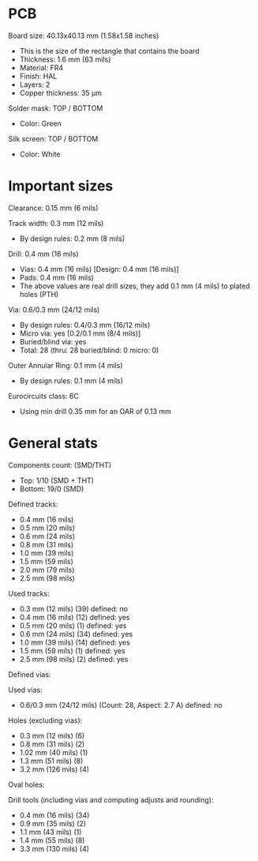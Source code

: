 # PCB

Board size: 40.13x40.13 mm (1.58x1.58 inches)

- This is the size of the rectangle that contains the board
- Thickness: 1.6 mm (63 mils)
- Material: FR4
- Finish: HAL
- Layers: 2
- Copper thickness: 35 µm

Solder mask: TOP / BOTTOM

- Color: Green

Silk screen: TOP / BOTTOM

- Color: White


# Important sizes

Clearance: 0.15 mm (6 mils)

Track width: 0.3 mm (12 mils)

- By design rules: 0.2 mm (8 mils)

Drill: 0.4 mm (16 mils)

- Vias: 0.4 mm (16 mils) [Design: 0.4 mm (16 mils)]
- Pads: 0.4 mm (16 mils)
- The above values are real drill sizes, they add 0.1 mm (4 mils) to plated holes (PTH)

Via: 0.6/0.3 mm (24/12 mils)

- By design rules: 0.4/0.3 mm (16/12 mils)
- Micro via: yes [0.2/0.1 mm (8/4 mils)]
- Buried/blind via: yes
- Total: 28 (thru: 28 buried/blind: 0 micro: 0)

Outer Annular Ring: 0.1 mm (4 mils)

- By design rules: 0.1 mm (4 mils)

Eurocircuits class: 6C
- Using min drill 0.35 mm for an OAR of 0.13 mm


# General stats

Components count: (SMD/THT)

- Top: 1/10 (SMD + THT)
- Bottom: 19/0 (SMD)

Defined tracks:

- 0.4 mm (16 mils)
- 0.5 mm (20 mils)
- 0.6 mm (24 mils)
- 0.8 mm (31 mils)
- 1.0 mm (39 mils)
- 1.5 mm (59 mils)
- 2.0 mm (79 mils)
- 2.5 mm (98 mils)

Used tracks:

- 0.3 mm (12 mils) (39) defined: no
- 0.4 mm (16 mils) (12) defined: yes
- 0.5 mm (20 mils) (1) defined: yes
- 0.6 mm (24 mils) (34) defined: yes
- 1.0 mm (39 mils) (14) defined: yes
- 1.5 mm (59 mils) (1) defined: yes
- 2.5 mm (98 mils) (2) defined: yes

Defined vias:


Used vias:

- 0.6/0.3 mm (24/12 mils) (Count: 28, Aspect: 2.7 A) defined: no

Holes (excluding vias):

- 0.3 mm (12 mils) (6)
- 0.8 mm (31 mils) (2)
- 1.02 mm (40 mils) (1)
- 1.3 mm (51 mils) (8)
- 3.2 mm (126 mils) (4)

Oval holes:


Drill tools (including vias and computing adjusts and rounding):

- 0.4 mm (16 mils) (34)
- 0.9 mm (35 mils) (2)
- 1.1 mm (43 mils) (1)
- 1.4 mm (55 mils) (8)
- 3.3 mm (130 mils) (4)




